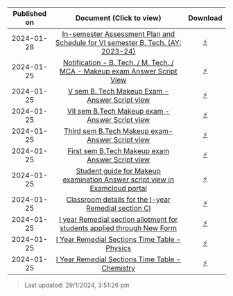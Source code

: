 | Published on |                                                                      Document (Click to view)                                                                       |                                                                Download                                                                |
| :----------: | :-----------------------------------------------------------------------------------------------------------------------------------------------------------------: | :------------------------------------------------------------------------------------------------------------------------------------: |
|  2024-01-28  | <a href="20240128_AttachmentIn-semester_Assessment_Plan_fo.pdf" target="_blank">In-semester Assessment Plan and Schedule for VI semester B. Tech. (AY: 2023-24)</a> | <a href="20240128_AttachmentIn-semester_Assessment_Plan_fo.pdf" download="20240128_AttachmentIn-semester_Assessment_Plan_fo.pdf">⚡</a> |
|  2024-01-25  |         <a href="20240125_Notification-Makeup_Exam_Answe.pdf" target="_blank">Notification - B. Tech. / M. Tech. / MCA - Makeup exam Answer Script View</a>         |           <a href="20240125_Notification-Makeup_Exam_Answe.pdf" download="20240125_Notification-Makeup_Exam_Answe.pdf">⚡</a>           |
|  2024-01-25  |                       <a href="20240125_V_Semester_Answer_Script_View.pdf" target="_blank">V sem B. Tech Makeup Exam - Answer Script view</a>                       |            <a href="20240125_V_Semester_Answer_Script_View.pdf" download="20240125_V_Semester_Answer_Script_View.pdf">⚡</a>            |
|  2024-01-25  |                     <a href="20240125_VII_sem_B.Tech_Makeup_exam-_An.pdf" target="_blank">VII sem  B.Tech Makeup exam - Answer Script view</a>                      |           <a href="20240125_VII_sem_B.Tech_Makeup_exam-_An.pdf" download="20240125_VII_sem_B.Tech_Makeup_exam-_An.pdf">⚡</a>           |
|  2024-01-25  |                     <a href="20240125_Third_sem_B.Tech_Makeup_exam-.pdf" target="_blank">Third sem  B.Tech Makeup exam- Answer Script view</a>                      |            <a href="20240125_Third_sem_B.Tech_Makeup_exam-.pdf" download="20240125_Third_sem_B.Tech_Makeup_exam-.pdf">⚡</a>            |
|  2024-01-25  |                      <a href="20240125_First_sem__B.Tech_Makeup_exam.pdf" target="_blank">First sem  B.Tech Makeup exam Answer Script view</a>                      |            <a href="20240125_First_sem__B.Tech_Makeup_exam.pdf" download="20240125_First_sem__B.Tech_Makeup_exam.pdf">⚡</a>            |
|  2024-01-25  |        <a href="20240125_Student_guide_for_Makeup_exami.pdf" target="_blank">Student guide for Makeup examination Answer script view in Examcloud portal</a>        |           <a href="20240125_Student_guide_for_Makeup_exami.pdf" download="20240125_Student_guide_for_Makeup_exami.pdf">⚡</a>           |
|  2024-01-25  |                          <a href="20240125_Remedial_Section.png" target="_blank">Classroom details for the I-year Remedial section Cl</a>                           |                         <a href="20240125_Remedial_Section.png" download="20240125_Remedial_Section.png">⚡</a>                         |
|  2024-01-25  |           <a href="20240125_Studentwise_List1_21-01-2024.pdf" target="_blank">I year Remedial section allotment for students applied through New Form</a>           |             <a href="20240125_Studentwise_List1_21-01-2024.pdf" download="20240125_Studentwise_List1_21-01-2024.pdf">⚡</a>             |
|  2024-01-25  |                          <a href="20240125_Remedial_Timetable-8-14.pdf" target="_blank">I Year Remedial Sections Time Table - Physics</a>                           |                  <a href="20240125_Remedial_Timetable-8-14.pdf" download="20240125_Remedial_Timetable-8-14.pdf">⚡</a>                  |
|  2024-01-25  |                          <a href="20240125_Remedial_Timetable-1-7.pdf" target="_blank">I Year Remedial Sections Time Table - Chemistry</a>                          |                   <a href="20240125_Remedial_Timetable-1-7.pdf" download="20240125_Remedial_Timetable-1-7.pdf">⚡</a>                   |


> Last updated: 29/1/2024, 3:51:26 pm
